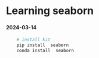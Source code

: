 # Learning seaborn 
#### 2024-03-14  

```bash 
    # install kit
    pip install  seaborn
    conda install  seaborn

```